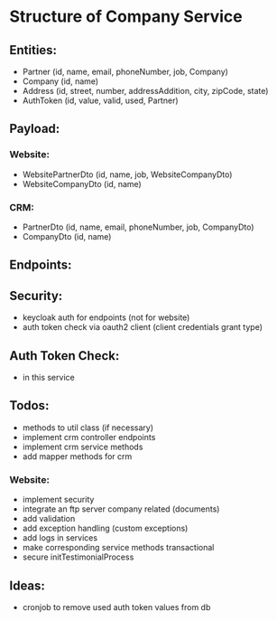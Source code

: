# Structure of Company Service

## Entities:
- Partner (id, name, email, phoneNumber, job, Company)
- Company (id, name)
- Address (id, street, number, addressAddition, city, zipCode, state)
- AuthToken (id, value, valid, used, Partner)

## Payload:
### Website:
- WebsitePartnerDto (id, name, job, WebsiteCompanyDto)
- WebsiteCompanyDto (id, name)
### CRM:
- PartnerDto (id, name, email, phoneNumber, job, CompanyDto)
- CompanyDto (id, name)

## Endpoints:

## Security:
- keycloak auth for endpoints (not for website)
- auth token check via oauth2 client (client credentials grant type)

## Auth Token Check:
- in this service

## Todos:
- methods to util class (if necessary)
- implement crm controller endpoints
- implement crm service methods
- add mapper methods for crm
### Website:
- implement security
- integrate an ftp server company related (documents)
- add validation
- add exception handling (custom exceptions)
- add logs in services
- make corresponding service methods transactional
- secure initTestimonialProcess

## Ideas:
- cronjob to remove used auth token values from db
